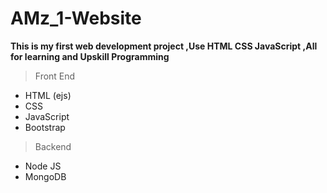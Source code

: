 # AMz_1-Website
**This is my first web development project ,Use HTML CSS JavaScript ,All for learning and Upskill Programming**
> Front End
* HTML (ejs)
* CSS
* JavaScript
* Bootstrap
> Backend
* Node JS
* MongoDB
